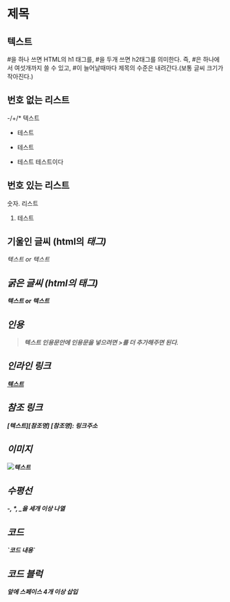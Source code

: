 # 제목
## 텍스트
#을 하나 쓰면 HTML의 h1 태그를, #을 두개 쓰면 h2태그를 의미한다.
즉, #은 하나에서 여섯개까지 쓸 수 있고, #이 늘어날때마다 제목의 수준은 내려간다.(보통 글씨 크기가 작아진다.)
## 번호 없는 리스트
-/+/* 텍스트
- 테스트
+ 테스트
* 테스트
테스트이다
## 번호 있는 리스트
숫자. 리스트
1. 테스트
## 기울인 글씨 (html의 <em>태그)
*텍스트* or _텍스트_
## 굵은 글씨 (html의 <strong>태그)
**텍스트** or __텍스트__
## 인용
> 텍스트
인용문안에 인용문을 넣으려면 >를 더 추가해주면 된다.
## 인라인 링크
[텍스트](링크주소)
## 참조 링크
[텍스트][참조명]
[참조명]: 링크주소
## 이미지
![텍스트](이미지링크)
## 수평선
-, *, _을 세개 이상 나열
## 코드
\`코드 내용\`
## 코드 블럭
앞에 스페이스 4개 이상 삽입
